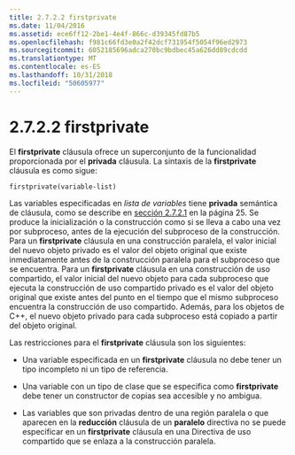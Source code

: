 ```yaml
---
title: 2.7.2.2 firstprivate
ms.date: 11/04/2016
ms.assetid: ece6ff12-2be1-4e4f-866c-d39345fd87b5
ms.openlocfilehash: f981c66fd3e0a2f42dcf731954f5054f96ed2973
ms.sourcegitcommit: 6052185696adca270bc9bdbec45a626dd89cdcdd
ms.translationtype: MT
ms.contentlocale: es-ES
ms.lasthandoff: 10/31/2018
ms.locfileid: "50605977"
---
```

# <a name="2722-firstprivate"></a>2.7.2.2 firstprivate

El **firstprivate** cláusula ofrece un superconjunto de la funcionalidad proporcionada por el **privada** cláusula. La sintaxis de la **firstprivate** cláusula es como sigue:

```
firstprivate(variable-list)
```

Las variables especificadas en *lista de variables* tiene **privada** semántica de cláusula, como se describe en [sección 2.7.2.1](../../parallel/openmp/2-7-2-1-private.md) en la página 25. Se produce la inicialización o la construcción como si se lleva a cabo una vez por subproceso, antes de la ejecución del subproceso de la construcción. Para un **firstprivate** cláusula en una construcción paralela, el valor inicial del nuevo objeto privado es el valor del objeto original que existe inmediatamente antes de la construcción paralela para el subproceso que se encuentra. Para un **firstprivate** cláusula en una construcción de uso compartido, el valor inicial del nuevo objeto para cada subproceso que ejecuta la construcción de uso compartido privado es el valor del objeto original que existe antes del punto en el tiempo que el mismo subproceso encuentra la construcción de uso compartido. Además, para los objetos de C++, el nuevo objeto privado para cada subproceso está copiado a partir del objeto original.

Las restricciones para el **firstprivate** cláusula son los siguientes:

- Una variable especificada en un **firstprivate** cláusula no debe tener un tipo incompleto ni un tipo de referencia.

- Una variable con un tipo de clase que se especifica como **firstprivate** debe tener un constructor de copias sea accesible y no ambigua.

- Las variables que son privadas dentro de una región paralela o que aparecen en la **reducción** cláusula de un **paralelo** directiva no se puede especificar en un **firstprivate** cláusula en una Directiva de uso compartido que se enlaza a la construcción paralela.